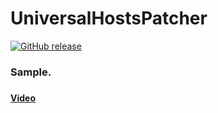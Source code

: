 # UniversalHostsPatcher
[![GitHub release](https://img.shields.io/github/release/xRealNeon/UniversalHostsPatcher.svg)](https://github.com/xRealNeon/UniversalHostsPatcher/releases)

<h3>Sample.<h3>
<h4><a href="#">Video<a><h4>
